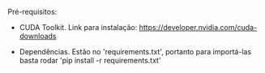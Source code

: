 Pré-requisitos:

- CUDA Toolkit. Link para instalação: https://developer.nvidia.com/cuda-downloads

- Dependências. Estão no 'requirements.txt', portanto para importá-las basta rodar 'pip install -r requirements.txt'
